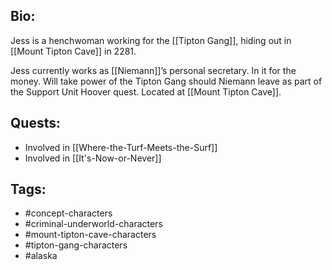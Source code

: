 ## Bio:

Jess is a henchwoman working for the [[Tipton Gang]], hiding out in [[Mount Tipton Cave]] in 2281. 

Jess currently works as [[Niemann]]’s personal secretary. In it for the money. Will take power of the Tipton Gang should Niemann leave as part of the Support Unit Hoover quest. Located at [[Mount Tipton Cave]].

## Quests:

- Involved in [[Where-the-Turf-Meets-the-Surf]]
- Involved in [[It's-Now-or-Never]]

## Tags:

- #concept-characters
- #criminal-underworld-characters
- #mount-tipton-cave-characters
- #tipton-gang-characters
- #alaska